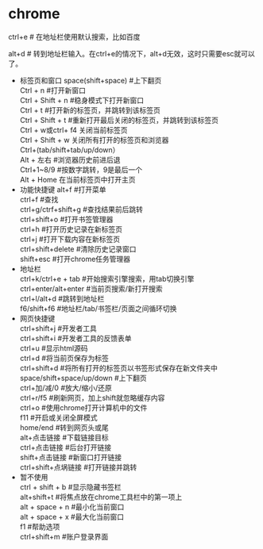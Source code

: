 # chrome

ctrl+e  # 在地址栏使用默认搜索，比如百度

alt+d  # 转到地址栏输入。在ctrl+e的情况下，alt+d无效，这时只需要esc就可以了。

- 标签页和窗口
  space(shift+space)  #上下翻页  
  Ctrl + n  #打开新窗口  
  Ctrl + Shift + n  #稳身模式下打开新窗口  
  Ctrl + t  #打开新的标签页，并跳转到该标签页  
  Ctrl + Shift + t  #重新打开最后关闭的标签页，并跳转到该标签页  
  Ctrl + w或ctrl+ f4  关闭当前标签页  
  Ctrl + Shift + w 关闭所有打开的标签页和浏览器   
  Ctrl+(tab/shift+tab/up/down）  
  Alt + 左右  #浏览器历史前进后退  
  Ctrl+1~8/9  #按数字跳转，9是最后一个   
  Alt + Home 在当前标签页中打开主页   
- 功能快捷键 
  alt+f  #打开菜单  
  ctrl+f  #查找  
  ctrl+g/ctrf+shift+g  #查找结果前后跳转  
  ctrl+shift+o  #打开书签管理器  
  ctrl+h  #打开历史记录在新标签页  
  ctrl+j  #打开下载内容在新标签页  
  ctrl+shift+delete  #清除历史记录窗口    
  shift+esc  #打开chrome任务管理器  
- 地址栏  
  ctrl+k/ctrl+e + tab  #开始搜索引擎搜索，用tab切换引擎  
  ctrl+enter/alt+enter  #当前页搜索/新打开搜索    
  ctrl+l/alt+d  #跳转到地址栏  
  f6/shift+f6  #地址栏/tab/书签栏/页面之间循环切换  
- 网页快捷键  
  ctrl+shift+j  #开发者工具  
  ctrl+shift+i  #开发者工具的反馈表单  
  ctrl+u  #显示html源码  
  ctrl+d  #将当前页保存为标签  
  ctrl+shift+d  #将所有打开的标签页以书签形式保存在新文件夹中  
  space/shift+space/up/down  #上下翻页  
  ctrl+加/减/0  #放大/缩小/还原  
  ctrl+r/f5  #刷新网页，加上shift就忽略缓存内容  
  ctrl+o  #使用chrome打开计算机中的文件  
  f11  #开启或关闭全屏模式  
  home/end  #转到网页头或尾  
  alt+点击链接  #下载链接目标  
  ctrl+点击链接  #后台打开链接  
  shift+点击链接  #新窗口打开链接  
  ctrl+shift+点埚链接  #打开链接并跳转  
- 暂不使用  
  ctrl + shift + b  #显示隐藏书签栏  
  alt+shift+t  #将焦点放在chrome工具栏中的第一项上  
  alt + space + n  #最小化当前窗口  
  alt + space + x  #最大化当前窗口  
  f1  #帮助选项  
  ctrl+shift+m  #账户登录界面  